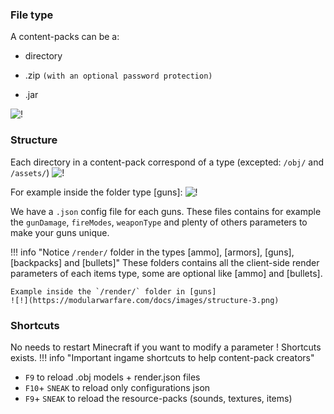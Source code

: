### File type
A content-packs can be a:

- directory

- .zip `(with an optional password protection)`

- .jar 

![!](https://modularwarfare.com/docs/images/content-packs.png)

### Structure
Each directory in a content-pack correspond of a type (excepted: `/obj/` and `/assets/`)
![!](https://modularwarfare.com/docs/images/structure.png)

For example inside the folder type [guns]:
![!](https://modularmods.net/docs/images/structure-2.png) 

We have a `.json` config file for each guns. These files contains for example the `gunDamage`, `fireModes`, `weaponType` and plenty of others parameters to make your guns unique.

!!! info "Notice `/render/` folder in the types [ammo], [armors], [guns], [backpacks] and [bullets]"
	These folders contains all the client-side render parameters of each items type, some are optional like [ammo] and [bullets]. 

	Example inside the `/render/` folder in [guns]
	![!](https://modularwarfare.com/docs/images/structure-3.png) 


### Shortcuts
No needs to restart Minecraft if you want to modify a parameter ! Shortcuts exists.
!!! info "Important ingame shortcuts to help content-pack creators"
  - `F9` to reload .obj models + render.json files
  - `F10`+ `SNEAK` to reload only configurations json
  - `F9`+ `SNEAK` to reload the resource-packs (sounds, textures, items)